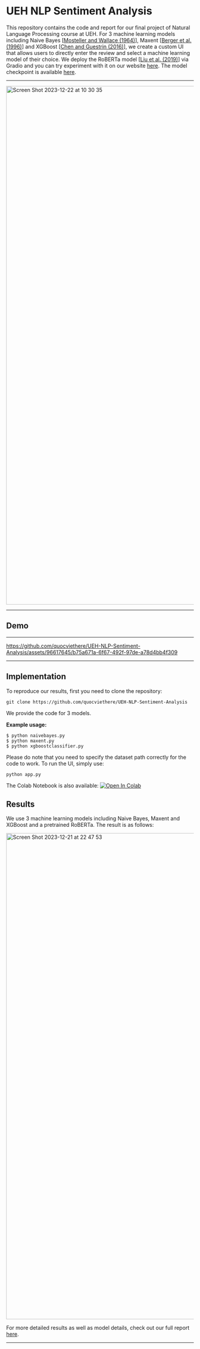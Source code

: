 # UEH NLP Sentiment Analysis
This repository contains the code and report for our final project of Natural Language Processing course at UEH. For 3 machine learning models including Naive Bayes [[Mosteller and Wallace (1964)](https://www.tandfonline.com/doi/abs/10.1080/01621459.1963.10500849)], Maxent [[Berger et al. (1996)](https://dl.acm.org/doi/10.5555/234285.234289)] and XGBoost [[Chen and Guestrin (2016)](https://dl.acm.org/doi/10.1145/2939672.2939785)], we create a custom UI that allows users to directly enter the review and select a machine learning model of their choice. We deploy the RoBERTa model [[Liu et al. (2019)](https://arxiv.org/abs/1907.11692)] via Gradio and you can try experiment with it on our website [here](https://ueh-nlp.github.io/). The model checkpoint is available [here](https://drive.google.com/file/d/14mPTsgoV-Px0lBEjmwU8RQReHwWWKC3D/view?usp=sharing). 

---

<img width="1389" alt="Screen Shot 2023-12-22 at 10 30 35" src="https://github.com/quocviethere/UEH-NLP-Sentiment-Analysis/assets/96617645/cd86fc47-7aa3-412a-a140-396b7a26dd93">

---

## Demo
---


https://github.com/quocviethere/UEH-NLP-Sentiment-Analysis/assets/96617645/b75a671a-6f67-492f-97de-a78d4bb4f309


---

## Implementation

To reproduce our results, first you need to clone the repository:

```
git clone https://github.com/quocviethere/UEH-NLP-Sentiment-Analysis
```

We provide the code for 3 models. 

**Example usage:**

```
$ python naivebayes.py
$ python maxent.py
$ python xgboostclassifier.py
```

Please do note that you need to specify the dataset path correctly for the code to work. To run the UI, simply use:

```
python app.py
```

The Colab Notebook is also available:
[![Open In Colab](https://colab.research.google.com/assets/colab-badge.svg)](https://colab.research.google.com/drive/1xVJJBzXdzL3dGXZQw9glIKw7c7IcJ77f?usp=sharing)

## Results

We use 3 machine learning models including Naive Bayes, Maxent and XGBoost and a pretrained RoBERTa. The result is as follows:

<img width="1302" alt="Screen Shot 2023-12-21 at 22 47 53" src="https://github.com/quocviethere/UEH-NLP-Sentiment-Analysis/assets/96617645/6a9d8015-a6bd-42e8-9cce-2050503ea0d5">

For more detailed results as well as model details, check out our full report [here](https://ueh-nlp.github.io/report.pdf).

---





